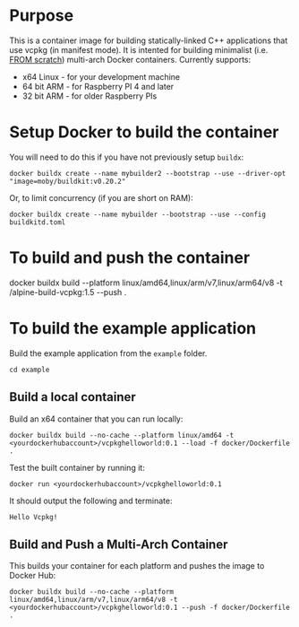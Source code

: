 Purpose
=======
This is a container image for building statically-linked C++ applications that use vcpkg (in manifest mode). It is intented for building minimalist (i.e. [FROM scratch](https://hub.docker.com/_/scratch)) multi-arch Docker containers.
Currently supports:
* x64 Linux - for your development machine
* 64 bit ARM - for Raspberry PI 4 and later
* 32 bit ARM - for older Raspberry PIs


Setup Docker to build the container
===================================
You will need to do this if you have not previously setup `buildx`:
```
docker buildx create --name mybuilder2 --bootstrap --use --driver-opt "image=moby/buildkit:v0.20.2"
```

Or, to limit concurrency (if you are short on RAM):
```
docker buildx create --name mybuilder --bootstrap --use --config buildkitd.toml
```

To build and push the container
======================
docker buildx build --platform linux/amd64,linux/arm/v7,linux/arm64/v8 -t <yourdockerhubaccount>/alpine-build-vcpkg:1.5 --push .

To build the example application
================================
Build the example application from the `example` folder.
```
cd example
```

Build a local container
-----------------------
Build an x64 container that you can run locally:
```
docker buildx build --no-cache --platform linux/amd64 -t <yourdockerhubaccount>/vcpkghelloworld:0.1 --load -f docker/Dockerfile .
```

Test the built container by running it:
```
docker run <yourdockerhubaccount>/vcpkghelloworld:0.1
```
It should output the following and terminate:
```
Hello Vcpkg!
```

Build and Push a Multi-Arch Container
-------------------------------------
This builds your container for each platform and pushes the image to Docker Hub:
```
docker buildx build --no-cache --platform linux/amd64,linux/arm/v7,linux/arm64/v8 -t <yourdockerhubaccount>/vcpkghelloworld:0.1 --push -f docker/Dockerfile .
```
